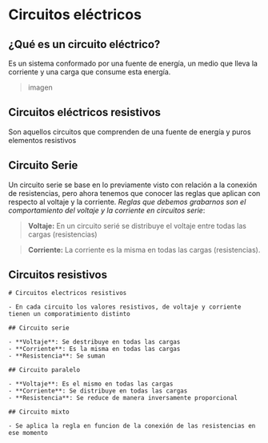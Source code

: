 # Circuitos eléctricos

## ¿Qué es un circuito eléctrico?

Es un sistema conformado por una fuente de energía, un medio que lleva la corriente y una carga que consume esta energía.

> imagen

## Circuitos eléctricos resistivos

Son aquellos circuitos que comprenden de una fuente de energía y puros elementos resistivos

## Circuito Serie

Un circuito serie se base en lo previamente visto con relación a la conexión de resistencias, pero ahora tenemos que conocer las reglas que aplican con respecto al voltaje y la corriente.
*Reglas que debemos grabarnos son el comportamiento del voltaje y la corriente en circuitos serie*:

> **Voltaje:** En un circuito serié se distribuye el voltaje entre todas las cargas (resistencias)

> **Corriente:** La corriente es la misma en todas las cargas (resistencias).

## Circuitos resistivos

```markmap
# Circuitos electricos resistivos

- En cada circuito los valores resistivos, de voltaje y corriente tienen un comporatimiento distinto 

## Circuito serie

- **Voltaje**: Se destribuye en todas las cargas
- **Corriente**: Es la misma en todas las cargas
- **Resistencia**: Se suman
    
## Circuito paralelo
    
- **Voltaje**: Es el mismo en todas las cargas
- **Corriente**: Se distribuye en todas las cargas
- **Resistencia**: Se reduce de manera inversamente proporcional

## Circuito mixto

- Se aplica la regla en funcion de la conexión de las resistencias en ese momento

```